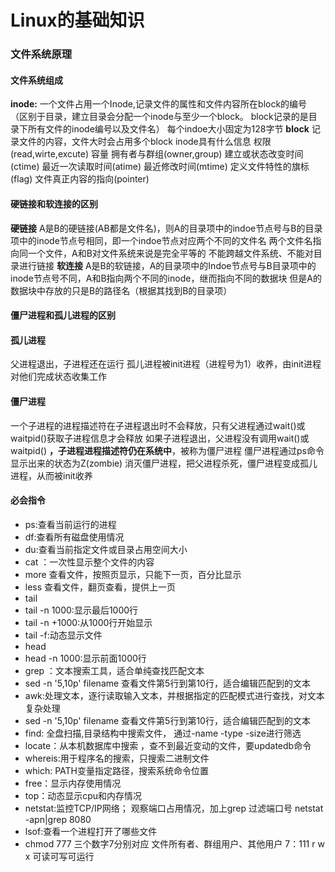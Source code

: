 # Linux的基础知识
### 文件系统原理
#### 文件系统组成
**inode:**
一个文件占用一个Inode,记录文件的属性和文件内容所在block的编号
（区别于目录，建立目录会分配一个inode与至少一个block。 block记录的是目录下所有文件的inode编号以及文件名）
每个indoe大小固定为128字节
**block**
记录文件的内容，文件大时会占用多个block
inode具有什么信息
权限(read,wirte,excute)
容量
拥有者与群组(owner,group)
建立或状态改变时间(ctime)
最近一次读取时间(atime)
最近修改时间(mtime)
定义文件特性的旗标(flag)
文件真正内容的指向(pointer)
#### 硬链接和软连接的区别
**硬链接**
A是B的硬链接(AB都是文件名)，则A的目录项中的indoe节点号与B的目录项中的inode节点号相同，即一个indoe节点对应两个不同的文件名
两个文件名指向同一个文件，A和B对文件系统来说是完全平等的
不能跨越文件系统、不能对目录进行链接
**软连接**
A是B的软链接，A的目录项中的Indoe节点号与B目录项中的inode节点号不同，A和B指向两个不同的inode，继而指向不同的数据块
但是A的数据块中存放的只是B的路径名（根据其找到B的目录项）
#### 僵尸进程和孤儿进程的区别
#### **孤儿进程**
父进程退出，子进程还在运行
孤儿进程被init进程（进程号为1）收养，由init进程对他们完成状态收集工作
#### **僵尸进程**
 一个子进程的进程描述符在子进程退出时不会释放，只有父进程通过wait()或waitpid()获取子进程信息才会释放
如果子进程退出，父进程没有调用wait()或waitpid() **，子进程进程描述符仍在系统中**，被称为僵尸进程
僵尸进程通过ps命令显示出来的状态为Z(zombie)
消灭僵尸进程，把父进程杀死，僵尸进程变成孤儿进程，从而被init收养
#### **必会指令**
- ps:查看当前运行的进程
- df:查看所有磁盘使用情况
- du:查看当前指定文件或目录占用空间大小
- cat ：一次性显示整个文件的内容
- more 查看文件，按照页显示，只能下一页，百分比显示
- less 查看文件，翻页查看，提供上一页
- tail
- tail -n 1000:显示最后1000行
- tail -n +1000:从1000行开始显示
- tail -f:动态显示文件
- head
- head -n 1000:显示前面1000行
- grep ：文本搜索工具，适合单纯查找匹配文本
- sed -n '5,10p' filename 查看文件第5行到第10行，适合编辑匹配到的文本
- awk:处理文本，逐行读取输入文本，并根据指定的匹配模式进行查找，对文本复杂处理
- sed -n '5,10p' filename 查看文件第5行到第10行，适合编辑匹配到的文本
- find: 全盘扫描,目录结构中搜索文件， 通过-name -type -size进行筛选
- locate：从本机数据库中搜索 ，查不到最近变动的文件，要updatedb命令
- whereis:用于程序名的搜索，只搜索二进制文件
- which: PATH变量指定路径，搜索系统命令位置
- free：显示内存使用情况
- top：动态显示cpu和内存情况
- netstat:监控TCP/IP网络； 观察端口占用情况，加上grep 过滤端口号  netstat -apn|grep 8080
- lsof:查看一个进程打开了哪些文件
- chmod 777   三个数字7分别对应 文件所有者、群组用户、其他用户       7：111   r w x  可读可写可运行
